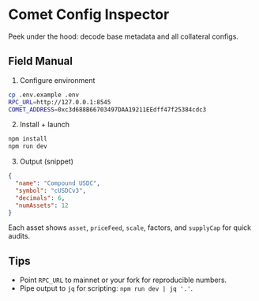 # Comet Config Inspector

Peek under the hood: decode base metadata and all collateral configs.

## Field Manual

1. Configure environment

```bash
cp .env.example .env
RPC_URL=http://127.0.0.1:8545
COMET_ADDRESS=0xc3d688B66703497DAA19211EEdff47f25384cdc3
```

2. Install + launch

```bash
npm install
npm run dev
```

3. Output (snippet)

```json
{
  "name": "Compound USDC",
  "symbol": "cUSDCv3",
  "decimals": 6,
  "numAssets": 12
}
```

Each asset shows `asset`, `priceFeed`, `scale`, factors, and `supplyCap` for quick audits.

## Tips
- Point `RPC_URL` to mainnet or your fork for reproducible numbers.
- Pipe output to `jq` for scripting: `npm run dev | jq '.'`. 